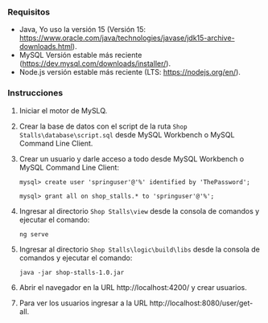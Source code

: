 ### Requisitos

- Java, Yo uso la versión 15 (Versión 15: https://www.oracle.com/java/technologies/javase/jdk15-archive-downloads.html).
- MySQL Versión estable más reciente (https://dev.mysql.com/downloads/installer/).
- Node.js versión estable más reciente (LTS: https://nodejs.org/en/).

### Instrucciones

1. Iniciar el motor de MySLQ.
2. Crear la base de datos con el script de la ruta ```Shop Stalls\database\script.sql``` desde MySQL Workbench o MySQL Command Line Client.
3. Crear un usuario y darle acceso a todo desde MySQL Workbench o MySQL Command Line Client:

	```mysql> create user 'springuser'@'%' identified by 'ThePassword';```
	
	```mysql> grant all on shop_stalls.* to 'springuser'@'%';```

4. Ingresar al directorio ```Shop Stalls\view``` desde la consola de comandos y ejecutar el comando:
	
	```ng serve```

5. Ingresar al directorio ```Shop Stalls\logic\build\libs``` desde la consola de comandos y ejecutar el comando:

	```java -jar shop-stalls-1.0.jar```

6. Abrir el navegador en la URL http://localhost:4200/ y crear usuarios.
7. Para ver los usuarios ingresar a la URL http://localhost:8080/user/get-all.
